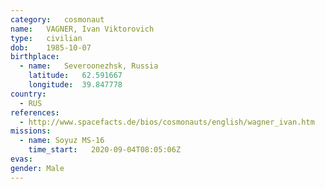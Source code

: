 ```yaml
---
category:	cosmonaut
name:	VAGNER, Ivan Viktorovich
type:	civilian
dob:	1985-10-07
birthplace:
  - name:	Severoonezhsk, Russia
    latitude:	62.591667
    longitude:	39.847778
country:
  - RUS
references:
  - http://www.spacefacts.de/bios/cosmonauts/english/wagner_ivan.htm
missions:
  - name: Soyuz MS-16
    time_start:   2020-09-04T08:05:06Z   
evas:
gender:	Male
---
```

